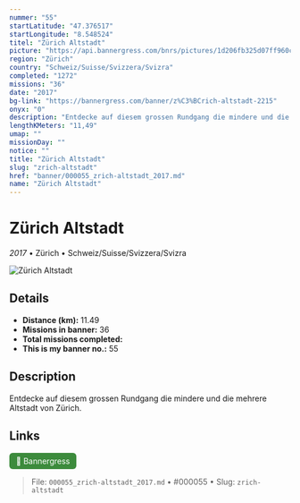 ```yaml
---
nummer: "55"
startLatitude: "47.376517"
startLongitude: "8.548524"
titel: "Zürich Altstadt"
picture: "https://api.bannergress.com/bnrs/pictures/1d206fb325d07ff960cb466b2ca723e1"
region: "Zürich"
country: "Schweiz/Suisse/Svizzera/Svizra"
completed: "1272"
missions: "36"
date: "2017"
bg-link: "https://bannergress.com/banner/z%C3%BCrich-altstadt-2215"
onyx: "0"
description: "Entdecke auf diesem grossen Rundgang die mindere und die mehrere Altstadt von Zürich."
lengthKMeters: "11,49"
umap: ""
missionDay: ""
notice: ""
title: "Zürich Altstadt"
slug: "zrich-altstadt"
href: "banner/000055_zrich-altstadt_2017.md"
name: "Zürich Altstadt"
---
```

# Zürich Altstadt

*2017* • Zürich • Schweiz/Suisse/Svizzera/Svizra

![Zürich Altstadt](https://api.bannergress.com/bnrs/pictures/1d206fb325d07ff960cb466b2ca723e1)



## Details
- **Distance (km):** 11.49
- **Missions in banner:** 36
- **Total missions completed:** 
- **This is my banner no.:** 55



## Description
Entdecke auf diesem grossen Rundgang die mindere und die mehrere Altstadt von Zürich.



## Links
<a href="https://bannergress.com/banner/z%C3%BCrich-altstadt-2215" target="_blank" style="display:inline-block;margin-right:8px;padding:6px 12px;background:#3c8b3c;color:#fff;text-decoration:none;border-radius:6px;">🔗 Bannergress</a>



> File: `000055_zrich-altstadt_2017.md` • #000055 • Slug: `zrich-altstadt`
